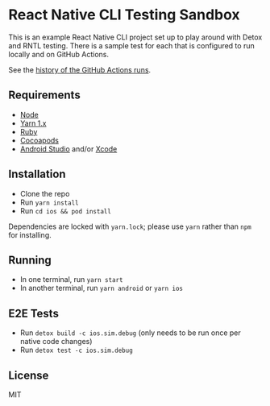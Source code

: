 # React Native CLI Testing Sandbox

This is an example React Native CLI project set up to play around with Detox and RNTL testing. There is a sample test for each that is configured to run locally and on GitHub Actions.

See the [history of the GitHub Actions runs](https://github.com/CodingItWrong/RNCLITestingSandbox/actions).

## Requirements

- [Node](https://nodejs.org)
- [Yarn 1.x](https://classic.yarnpkg.com/lang/en/)
- [Ruby](https://www.ruby-lang.org/)
- [Cocoapods](https://cocoapods.org/)
- [Android Studio](https://developer.android.com/studio) and/or [Xcode](https://developer.apple.com/xcode/)

## Installation

- Clone the repo
- Run `yarn install`
- Run `cd ios && pod install`

Dependencies are locked with `yarn.lock`; please use `yarn` rather than `npm` for installing.

## Running

- In one terminal, run `yarn start`
- In another terminal, run `yarn android` or `yarn ios`

## E2E Tests

- Run `detox build -c ios.sim.debug` (only needs to be run once per native code changes)
- Run `detox test -c ios.sim.debug`

## License

MIT
